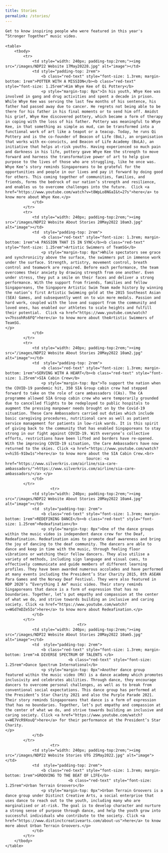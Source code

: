 ```yaml
---
title: Stories
permalink: /stories/
---
```

<style>
    @media all and (max-width: 768px) {
                tr {
                    width: 92vw !important;
             display: flex;
               flex-direction: column;
        align-items: center;
          }
        
        td {
                width: 87% !important;
           
        }
        
        td p {
            padding-right: 0px !important;
        padding-left: 0px !important;
        }
        }
        </style>
    
    Get to know inspiring people who were featured in this year's “Stronger Together” music video.
    
    <table>
        <tbody>
            <tr>
                <td style="width: 240px; padding-top:2rem;"><img src="/images/NDP22 Website 17May20228.jpg" alt="image"></td>
                <td style="padding-top: 2rem">
                    <b class="red-text" style="font-size: 1.3rem; margin-bottom: 1rem">POTTER WITH A MISSION</b><b class="red-text" style="font-size: 1.25rem">Kim Whye Kee of Qi Pottery</b>
                    <p style="margin-top: 0px">In his youth, Whye Kee was involved in gang and drug activities and spent a decade in prison. While Whye Kee was serving the last few months of his sentence, his father had passed away due to cancer. He regrets not being able to be there for his father in his final moments or to send him off. Amidst his grief, Whye Kee discovered pottery, which became a form of therapy in coping with the loss of his father. Pottery was meaningful to Whye Kee, in that something as simple as mud, can be transformed into a functional work of art like a teapot or a teacup. Today, he runs Qi Pottery and is the co-founder of Beacon of Life (BoL), an organisation that works with ex-convicts, and Beacon of Life Academy (BoLA), an initiative that helps at-risk youths. Having experienced so much pain and darkness in his life, pottery gave Whye Kee the strength to move forward and harness the transformative power of art to help give purpose to the lives of those who are struggling, like he once was. Whye Kee’s story reminds Singaporeans to be grateful for the opportunities and people in our lives and pay it forward by doing good for others. This coming together of communities, families, and friends, forms the bedrock of our nation’s strength and resilience, and enables us to overcome challenges into the future.  Click <a href="https://www.youtube.com/watch?v=t8WpLo8NGaI&t=27s">here</a> to know more about Whye Kee.</p>
                </td>
            </tr>
            <tr>
                <td style="width: 240px; padding-top:2rem;"><img src="/images/NDP22 Website About Stories 20May2022 10am3.jpg" alt="image"></td>
                <td  style="padding-top: 2rem">
                    <b class="red-text" style="font-size: 1.3rem; margin-bottom: 1rem">A PASSION THAT IS IN SYNC</b><b class="red-text" style="font-size: 1.25rem">Artistic Swimmers of TeamSG</b>
                    <p style="margin-top: 0px">While spectators see grace and synchronicity above the surface, the swimmers put in immense work under the surface. Strength, artistry, movement control, breath control and teamwork are required. Before each performance, the team overcomes their anxiety by drawing strength from one another. Even under stress, they put a smile on their faces and deliver a strong performance. With the support from friends, families and fellow Singaporeans, the Singapore Artistic Swim Team made history by winning the nation’s first Artistic Swimming gold at the 2015 Southeast Asian (SEA) Games, and subsequently went on to win more medals. Passion and hard work, coupled with the love and support from the community and loved ones, has enabled our athletes to scale heights and fulfill their potential.  Click <a href="https://www.youtube.com/watch?v=7hssohRs6FQ">here</a> to know more about theArtistic Swimmers of TeamSG.
    </p>
                </td>
            </tr>
            <tr>
                <td style="width: 240px; padding-top:2rem;"><img src="/images/NDP22 Website About Stories 20May2022 10am2.jpg" alt="image"></td>
                <td  style="padding-top: 2rem">
                    <b class="red-text" style="font-size: 1.3rem; margin-bottom: 1rem">SERVING WITH A HEART</b><b class="red-text" style="font-size: 1.25rem">SIA Cabin Crew</b>
                    <p style="margin-top: 0px">To support the nation when the COVID-19 pandemic hit, 350 SIA Group cabin crew had stepped forward to take on the role of care ambassadors (CAs). The CA programme allowed SIA Group cabin crew who were temporarily grounded due to cancelled flights to be redeployed to public hospitals to augment the pressing manpower needs brought on by the Covid-19 situation. These Care Ambassadors carried out duties which include basic caregiving procedures, nutritional care as well as patient service management for patients in low-risk wards. It is this spirit of giving back to the community that has enabled Singaporeans to stay strong in our fight against COVID-19. With everyone’s collective efforts, restrictions have been lifted and borders have re-opened. With the improving COVID-19 situation, the Care Ambassadors have now returned to the skies. Click <a href="https://www.youtube.com/watch?v=hi5S-91bw1s">here</a> to know more about the SIA Cabin Crew.<br>
                                        Source: <a href="https://www.silverkris.com/airline/sia-care-ambassadors/">https://www.silverkris.com/airline/sia-care-ambassadors/</a> </p>
                </td>
            </tr> 
                        <tr>
                <td style="width: 240px; padding-top:2rem;"><img src="/images/NDP22 Website About Stories 20May2022 10am4.jpg" alt="image"></td>
                <td  style="padding-top: 2rem">
                    <b class="red-text" style="font-size: 1.3rem; margin-bottom: 1rem">REDEFINING DANCE</b><b class="red-text" style="font-size: 1.25rem">Redeafination</b>
                    <p style="margin-top: 0px">One of the dance groups within the music video is independent dance crew for the Deaf, Redeafination. Redeafination aims to promote deaf awareness and bring the joy of dancing to the deaf community. The dancers are able to dance and keep in time with the music, through feeling floor vibrations or watching their fellow dancers. They also utilise a variety of methods, including sign language and visual cues, to effectively communicate and guide members of different learning profiles. They have been awarded numerous accolades and have performed at many events including the President’s Star Charity 2015, 8th ASEAN Para Games and the Norway Deaf Festival. They were also featured in NDP 2020’s “Everything I Am” music video. Their story reminds Singaporeans that dance is a form of expression that has no boundaries. Together, let’s put empathy and compassion at the center of what we do, and strive towards building an inclusive and caring society. Click <a href="https://www.youtube.com/watch?v=WGd7mDZe5Io">here</a> to know more about Redeafination.</p>
                </td>
            </tr>
                                    <tr>
                <td style="width: 240px; padding-top:2rem;"><img src="/images/NDP22 Website About Stories 20May2022 10am5.jpg" alt="image"></td>
                <td  style="padding-top: 2rem">
                    <b class="red-text" style="font-size: 1.3rem; margin-bottom: 1rem">A DIVERSE SPECTRUM OF TALENTS </b>
                                <b class="red-text" style="font-size: 1.25rem">Dance Spectrum International</b>
                    <p style="margin-top: 0px">Another dance group featured within the music video (MV) is a dance academy which promotes inclusivity and celebrates abilities. Through dance, they encourage dancers to overcome personal challenges, as well as to break from conventional social expectations. This dance group has performed at the President’s Star Charity 2021 and also the Purple Parade 2021. Their story reminds Singaporeans that dance is a form of expression that has no boundaries. Together, let’s put empathy and compassion at the center of what we do, and strive towards building an inclusive and caring society. Click <a href="https://www.youtube.com/watch?v=WE7VcR9XouQ">here</a> for their performance at the President’s Star Charity. 
    </p>
                </td>
            </tr>
                        <tr>
                <td style="width: 240px; padding-top:2rem;"><img src="/images/NDP22 Website Stories UTG 25May2022.jpg" alt="image"></td>
                <td  style="padding-top: 2rem">
                    <b class="red-text" style="font-size: 1.3rem; margin-bottom: 1rem">GROOVING TO THE BEAT OF LIFE</b>
                                <b class="red-text" style="font-size: 1.25rem">Urban Terrain Groovers</b>
                    <p style="margin-top: 0px">Urban Terrain Groovers is a dance group under Distinct Creative Arts, a social enterprise that uses dance to reach out to the youth, including many who are marginalised or at-risk. The goal is to develop character and nurture a strong sense of purpose through dance, and help the youth grow into successful individuals who contribute to the society. Click <a href="https://www.distinctcreativearts.com/about-us">here</a> to know more about Urban Terrain Groovers.</p>
                </td>
            </tr>
        </tbody>
    </table>